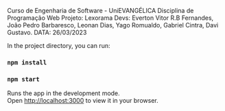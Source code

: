 Curso de Engenharia de Software - UniEVANGÉLICA 
Disciplina de Programação Web
Projeto: Lexorama
Devs: Everton Vitor R.B Fernandes, João Pedro Barbaresco, Leonan Dias, Yago Romualdo, Gabriel Cintra, Davi Gustavo.
DATA: 26/03/2023

In the project directory, you can run:

### `npm install`
### `npm start`

Runs the app in the development mode.\
Open [http://localhost:3000](http://localhost:3000) to view it in your browser.

